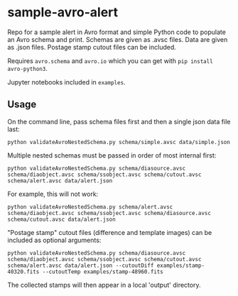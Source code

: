sample-avro-alert
=================

Repo for a sample alert in Avro format and simple Python code to populate an Avro schema and print. Schemas are given as .avsc files. Data are given as .json files. Postage stamp cutout files can be included.

Requires `avro.schema` and `avro.io` which you can get with `pip install avro-python3`.

Jupyter notebooks included in `examples`.

Usage
-----

On the command line, pass schema files first and then a single json data file last:

```
python validateAvroNestedSchema.py schema/simple.avsc data/simple.json
```

Multiple nested schemas must be passed in order of most internal first:

```
python validateAvroNestedSchema.py schema/diasource.avsc schema/diaobject.avsc schema/ssobject.avsc schema/cutout.avsc schema/alert.avsc data/alert.json
```

For example, this will not work:

```
python validateAvroNestedSchema.py schema/alert.avsc schema/diaobject.avsc schema/ssobject.avsc schema/diasource.avsc schema/cutout.avsc data/alert.json
```

"Postage stamp" cutout files (difference and template images) can be included as optional arguments:

```
python validateAvroNestedSchema.py schema/diasource.avsc schema/diaobject.avsc schema/ssobject.avsc schema/cutout.avsc schema/alert.avsc data/alert.json --cutoutDiff examples/stamp-40320.fits --cutoutTemp examples/stamp-48960.fits
```

The collected stamps will then appear in a local 'output' directory.
